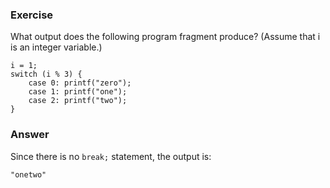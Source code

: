 ### Exercise

What output does the following program fragment produce? (Assume that i is an integer variable.)

```
i = 1;
switch (i % 3) {
    case 0: printf("zero");
    case 1: printf("one");
    case 2: printf("two");
}
```

### Answer

Since there is no `break;` statement, the output is:
```
"onetwo"
```
